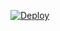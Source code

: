 [![Deploy](https://www.herokucdn.com/deploy/button.svg)](https://heroku.com/deploy?template=https://github.com/slayer-md/Slayer-Md)
